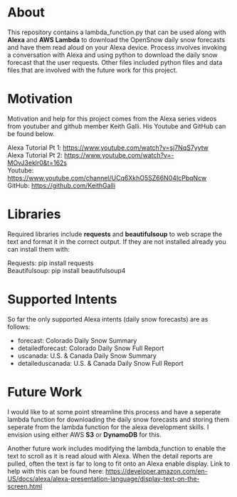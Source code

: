 # About

This repository contains a lambda_function.py that can be used along with **Alexa** and **AWS Lambda** to download the OpenSnow daily snow forecasts and have them read aloud on your Alexa device. Process involves invoking a conversation with Alexa and using python to download the daily snow forecast that the user requests. Other files included python files and data files that are involved with the future work for this project.

# Motivation
Motivation and help for this project comes from the Alexa series videos from youtuber and github member Keith Galli. His Youtube and GitHub can be found below.

Alexa Tutorial Pt 1: https://www.youtube.com/watch?v=sj7NqS7yytw \
Alexa Tutorial Pt 2: https://www.youtube.com/watch?v=-MOvJ3eklr0&t=162s \
Youtube: https://www.youtube.com/channel/UCq6XkhO5SZ66N04IcPbqNcw \
GitHub: https://github.com/KeithGalli

# Libraries
Required libraries include **requests** and **beautifulsoup** to web scrape the text and format it in the correct output. If they are not installed already you can install them with: 

Requests: pip install requests \
Beautifulsoup: pip install beautifulsoup4

# Supported Intents
So far the only supported Alexa intents (daily snow forecasts) are as follows:
- forecast: Colorado Daily Snow Summary
- detailedforecast: Colorado Daily Snow Full Report
- uscanada: U.S. & Canada Daily Snow Summary
- detaileduscanada: U.S. & Canada Daily Snow Full Report

# Future Work
I would like to at some point streamline this process and have a seperate lambda function for downloading the daily snow forecasts and storing them seperate from the lambda function for the alexa development skills. I envision using either AWS **S3** or **DynamoDB** for this.

Another future work includes modifying the lambda_function to enable the text to scroll as it is read aloud with Alexa. When the detail reports are pulled, often the text is far to long to fit onto an Alexa enable display. Link to help with this can be found here: https://developer.amazon.com/en-US/docs/alexa/alexa-presentation-language/display-text-on-the-screen.html

